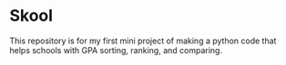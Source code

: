 # Skool
This repository is for my first mini project of making a python code that helps schools with GPA sorting, ranking, and comparing.
